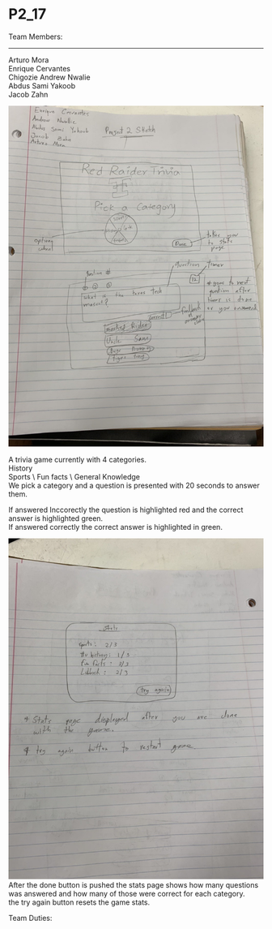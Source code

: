 # P2_17
Team Members:
_____________________________
Arturo Mora\
Enrique Cervantes\
Chigozie Andrew Nwalie\
Abdus Sami Yakoob\
Jacob Zahn


![](IMG3812690036288305170.jpg)

A trivia game currently with 4 categories.\
History \
Sports \ 
Fun facts \ 
General Knowledge \
We pick a category and a question is presented with 20 seconds to answer them.

If answered Inccorectly the question is highlighted red and the correct answer is highlighted green. \
If answered correctly the correct answer is highlighted in green.

![](IMG7549796776958012386.jpg)
After the done button is pushed the stats page shows how many questions was answered and how many of those were correct for each category. \
the try again button resets the game stats.

Team Duties:


